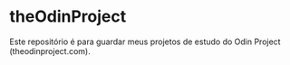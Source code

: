 theOdinProject
==============

Este repositório é para guardar meus projetos de estudo do Odin Project (theodinproject.com).
